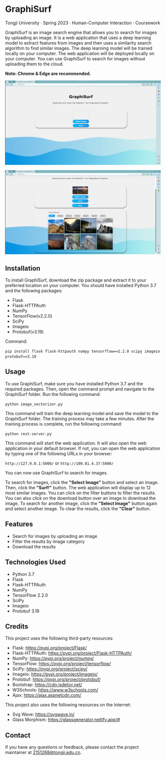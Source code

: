 
# GraphiSurf

Tongji University · Spring 2023 · Human-Computer Interaction · Coursework

GraphiSurf is an image search engine that allows you to search for images by uploading an image. It is a web application that uses a deep learning model to extract features from images and then uses a similarity search algorithm to find similar images. The deep learning model will be trained locally on your computer. The web application will be deployed locally on your computer. You can use GraphiSurf to search for images without uploading them to the cloud.

**Note: Chrome & Edge are recommended.**

![Overview1](static/images/overview1.jpg)

![Overview2](static/images/overview2.jpg)

## Installation

To install GraphiSurf, download the zip package and extract it to your preferred location on your computer. You should have installed Python 3.7 and the following packages:

- Flask
- Flask-HTTPAuth
- NumPy
- TensorFlow(v2.2.0)
- SciPy
- Imageio
- Protobuf(v3.19)

Command:

```pip install flask flask-httpauth numpy tensorflow==2.2.0 scipy imageio protobuf==3.19```

## Usage

To use GraphiSurf, make sure you have installed Python 3.7 and the required packages. Then, open the command prompt and navigate to the GraphiSurf folder. Run the following command:

```python image_vectorizor.py```

This command will train the deep learning model and save the model to the GraphiSurf folder. The training process may take a few minutes. After the training process is complete, run the following command:

```python rest-server.py```

This command will start the web application. It will also open the web application in your default browser. If not, you can open the web application by typing one of the following URLs in your browser:

```http://127.0.0.1:5000/``` or ```http://100.81.4.37:5000/```

You can now use GraphiSurf to search for images.

To search for images, click the **"Select Image"** button and select an image. Then, click the **"Surf!"** button. The web application will display up to 12 most similar images. You can click on the filter buttons to filter the results. You can also click on the download button over an image to download the image. To search for another image, click the **"Select Image"** button again and select another image. To clear the results, click the **"Clear"** button.

## Features

- Search for images by uploading an image
- Filter the results by image category
- Download the results

## Technologies Used

- Python 3.7
- Flask
- Flask-HTTPAuth
- NumPy
- TensorFlow 2.2.0
- SciPy
- Imageio
- Protobuf 3.19

## Credits

This project uses the following third-party resources:

- Flask: <https://pypi.org/project/Flask/>
- Flask-HTTPAuth: <https://pypi.org/project/Flask-HTTPAuth/>
- NumPy: <https://pypi.org/project/numpy/>
- TensorFlow: <https://pypi.org/project/tensorflow/>
- SciPy: <https://pypi.org/project/scipy/>
- Imageio: <https://pypi.org/project/imageio/>
- Protobuf: <https://pypi.org/project/protobuf/>
- Bootstrap: <https://cdn.jsdelivr.net/>
- W3Schools: <https://www.w3schools.com/>
- Ajax: <https://ajax.aspnetcdn.com/>

This project also uses the following resources on the Internet:

- Svg Wave: <https://svgwave.in/>
- Glass Morphism: <https://glassgenerator.netlify.app/#>

## Contact

If you have any questions or feedback, please contact the project maintainer at <2151268@tongji.edu.cn>.
